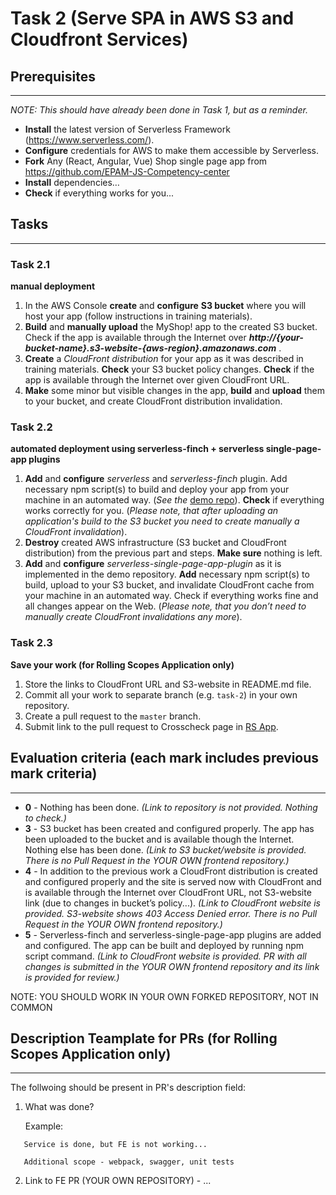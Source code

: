 # Task 2 (Serve SPA in AWS S3 and Cloudfront Services)

## Prerequisites

---

_NOTE: This should have already been done in Task 1, but as a reminder._

- **Install** the latest version of Serverless Framework (https://www.serverless.com/).
- **Configure** credentials for AWS to make them accessible by Serverless.
- **Fork** Any (React, Angular, Vue) Shop single page app from https://github.com/EPAM-JS-Competency-center
- **Install** dependencies…
- **Check** if everything works for you...

## Tasks

---

### Task 2.1

**manual deployment**

1. In the AWS Console **create** and **configure** **S3 bucket** where you will host your app (follow instructions in training materials).
2. **Build** and **manually upload** the MyShop! app to the created S3 bucket. Check if the app is available through the Internet over **_http://{your-bucket-name}.s3-website-{aws-region}.amazonaws.com_** .
3. **Create** a _CloudFront distribution_ for your app as it was described in training materials. **Check** your S3 bucket policy changes. **Check** if the app is available through the Internet over given CloudFront URL.
4. **Make** some minor but visible changes in the app, **build** and **upload** them to your bucket, and create CloudFront distribution invalidation.

### Task 2.2

**automated deployment using serverless-finch + serverless single-page-app plugins**

1. **Add** and **configure** _serverless_ and _serverless-finch_ plugin. Add necessary npm script(s) to build and deploy your app from your machine in an automated way. (_See the_ [demo repo](https://github.com/boale/serverlessTestApp)). **Check** if everything works correctly for you. (_Please note, that after uploading an application's build to the S3 bucket you need to create manually a CloudFront invalidation_).
2. **Destroy** created AWS infrastructure (S3 bucket and CloudFront distribution) from the previous part and steps. **Make sure** nothing is left.
3. **Add** and **configure** _serverless-single-page-app-plugin_ as it is implemented in the demo repository. **Add** necessary npm script(s) to build, upload to your S3 bucket, and invalidate CloudFront cache from your machine in an automated way. Check if everything works fine and all changes appear on the Web. (_Please note, that you don’t need to manually create CloudFront invalidations any more_).

### Task 2.3

**Save your work (for Rolling Scopes Application only)**

1. Store the links to CloudFront URL and S3-website in README.md file.
2. Commit all your work to separate branch (e.g. `task-2`) in your own repository.
3. Create a pull request to the `master` branch.
4. Submit link to the pull request to Crosscheck page in [RS App](https://app.rs.school).

## Evaluation criteria (each mark includes previous mark criteria)

---

- **0** - Nothing has been done.
  _(Link to repository is not provided. Nothing to check.)_
- **3** - S3 bucket has been created and configured properly. The app has been uploaded to the bucket and is available though the Internet. Nothing else has been done.
  _(Link to S3 bucket/website is provided. There is no Pull Request in the YOUR OWN frontend repository.)_
- **4** - In addition to the previous work a CloudFront distribution is created and configured properly and the site is served now with CloudFront and is available through the Internet over CloudFront URL, not S3-website link (due to changes in bucket’s policy...).
  _(Link to CloudFront website is provided. S3-website shows 403 Access Denied error. There is no Pull Request in the YOUR OWN frontend repository.)_
- **5** - Serverless-finch and serverless-single-page-app plugins are added and configured. The app can be built and deployed by running npm script command.
  _(Link to CloudFront website is provided. PR with all changes is submitted in the YOUR OWN frontend repository and its link is provided for review.)_

NOTE: YOU SHOULD WORK IN YOUR OWN FORKED REPOSITORY, NOT IN COMMON

## Description Teamplate for PRs (for Rolling Scopes Application only)

---

The follwoing should be present in PR's description field:

1. What was done?

   Example:

```
   Service is done, but FE is not working...

   Additional scope - webpack, swagger, unit tests
```

2. Link to FE PR (YOUR OWN REPOSITORY) - ...

